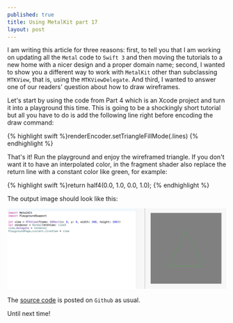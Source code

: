 ```yaml
---
published: true
title: Using MetalKit part 17
layout: post
---
```

I am writing this article for three reasons: first, to tell you that I am working on updating all the `Metal` code to `Swift 3` and then moving the tutorials to a new home with a nicer design and a proper domain name; second, I wanted to show you a different way to work with `MetalKit` other than subclassing `MTKView`, that is, using the `MTKViewDelegate`. And third, I wanted to answer one of our readers' question about how to draw wireframes.

Let's start by using the code from Part 4 which is an Xcode project and turn it into a playground this time. This is going to be a shockingly short tutorial but all you have to do is add the following line right before encoding the draw command:

{% highlight swift %}renderEncoder.setTriangleFillMode(.lines)
{% endhighlight %}

That's it! Run the playground and enjoy the wireframed triangle. If you don't want it to have an interpolated color, in the fragment shader also replace the return line with a constant color like green, for example:

{% highlight swift %}return half4(0.0, 1.0, 0.0, 1.0);
{% endhighlight %}

The output image should look like this:

![alt text](https://github.com/MetalKit/images/raw/master/chapter17.png "Wireframe")

The [source code](https://github.com/MetalKit/metal) is posted on `Github` as usual.

Until next time!